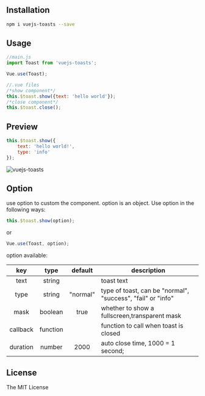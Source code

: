 #

## Installation

```bash
npm i vuejs-toasts --save
```

## Usage

```javascript
//main.js
import Toast from 'vuejs-toasts';

Vue.use(Toast);

//.vue files
/*show component*/
this.$toast.show({text: 'hello world'});
/*close component*/
this.$toast.close();
```

## Preview

```javascript
this.$toast.show({
    text: 'hello world!',
    type: 'info'
});
```

![vuejs-toasts](https://s2.ax1x.com/2019/01/03/FoM2qK.png)

## Option

use option to custom the component.
option is an object.
Use option in the following ways:

```javascript
this.$toast.show(option);
```

or

```javascript
Vue.use(Toast, option);
```

option available:

| key | type | default | description |
| :-: | :-: | :-: | ------ |
| text | string |  | toast text |
| type | string | "normal" | type of toast, can be "normal", "success", "fail" or "info" |
| mask | boolean | true | whether to show a fullscreen,transparent mask |
| callback | function |  | function to call when toast is closed |
| duration | number | 2000 | auto close time, 1000 = 1 second; |

## License

The MIT License